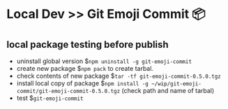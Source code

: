 # Local Dev >> Git Emoji Commit 📦

## local package testing before publish

- uninstall global version \$`npm uninstall -g git-emoji-commit`
- create new package \$`npm pack` to create tarbal.
- check contents of new package \$`tar -tf git-emoji-commit-0.5.0.tgz`
- install local copy of package \$`npm install -g ~/wip/git-emoji-commit/git-emoji-commit-0.5.0.tgz` (check path and name of tarbal)
- test \$`git-emoji-commit`

